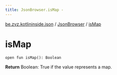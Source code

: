 ```yaml
---
title: JsonBrowser.isMap - 
---
```


[be.zvz.kotlininside.json](../index.html) / [JsonBrowser](index.html) / [isMap](./is-map.html)

# isMap

`open fun isMap(): Boolean`

**Return**
Boolean: True if the value represents a map.

